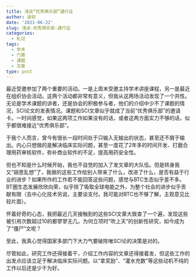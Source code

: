 ```yaml
---
title: 浅谈“优秀俱乐部”通行证
author: 波叔
date: '2021-06-22'
slug: 浅谈-优秀俱乐部-通行证
categories:
  - 札记
tags:
  - 学术
  - 门票
  - 课题
  - 文章
type: post
---
```


最近受邀参加了两个重要的活动。一是上周末受邀主持学术讲座课程，另一是最近在组织协会活动。这两个活动都非常有意义，但我从这两场活动发现了一个共性。无论是学术课题的讲者，还是协会的积极参与者，他们的介绍中少不了课题的情况，SCI论文的发表情况。课题和SCI文章似乎就成了当前“优秀俱乐部”的邀请卡。一时间感觉，如果这两项工作如果没有的话，或者这两方面实力不够的话，似乎都很难接近“优秀俱乐部”。

于我个人而言，曾今有很长一段时间处于只输入无输出的状态，甚至还不屑于输出。内心只想做的是解决临床实际问题，甚至一度花了2年多的时间开发、打磨合理用药审核软件，弥补商业软件的不足，提高用药安全性。

但也不知是什么时候开始，我也不自觉的加入了发文章的大队伍。但是转身我又“胡思乱想”了，我做的这些工作给别人带来了什么，改进了什么，是否有益于行业的进步？如果所作的工作若不能回答这些问题，感觉与BTC生态似乎差不多。BT圈生态发展欣欣向荣，似乎除了吸取全球电能之外，为整个社会的进步似乎贡献有限（去中心化技术另说，主要谈支付。我可能对BTC也不够了解，主观意见比较片面）。

怀着好奇的心态，我把最近几天接触到的这些SCI文章大致查了一个遍，发现这些被引用次数超过10的都寥寥无几。为何立项时“吹上天”的创新性研究，如今成为了“僵尸”文呢？

至此，我真心觉得国家多部门下大力气要破除唯SCI论的决策是对的。

尽管如此，研究工作还得接着干，介绍工作内容的文章还得接着发，但这些工作的出发点应该立足于解决临床实际问题。以“拿奖励”、“灌水充数”等这些动机不纯的工作以后还是少干为好。

